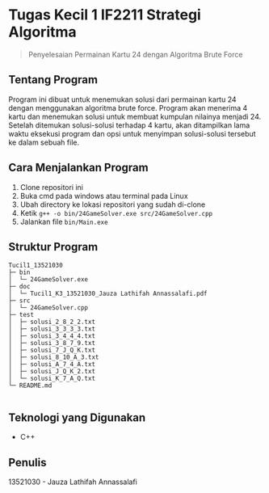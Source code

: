 # Tugas Kecil 1 IF2211 Strategi Algoritma
> Penyelesaian Permainan Kartu 24 dengan Algoritma Brute Force

## Tentang Program
Program ini dibuat untuk menemukan solusi dari permainan kartu 24 dengan menggunakan algoritma brute force. Program akan menerima 4 kartu dan menemukan solusi untuk membuat kumpulan nilainya menjadi 24. Setelah ditemukan solusi-solusi terhadap 4 kartu, akan ditampilkan lama waktu eksekusi program dan opsi untuk menyimpan solusi-solusi tersebut ke dalam sebuah file.


## Cara Menjalankan Program
1. Clone repositori ini
2. Buka cmd pada windows atau terminal pada Linux
3. Ubah directory ke lokasi repositori yang sudah di-clone
4. Ketik `g++ -o bin/24GameSolver.exe src/24GameSolver.cpp`
7. Jalankan file `bin/Main.exe`


## Struktur Program
```
Tucil1_13521030                                          
├─ bin                                                   
│  └─ 24GameSolver.exe                                   
├─ doc                                                   
│  └─ Tucil1_K3_13521030_Jauza Lathifah Annassalafi.pdf  
├─ src                                                   
│  └─ 24GameSolver.cpp                                   
├─ test                                                  
│  ├─ solusi_2_8_2_2.txt                                 
│  ├─ solusi_3_3_3_3.txt                                 
│  ├─ solusi_3_4_4_4.txt                                 
│  ├─ solusi_3_8_7_9.txt                                 
│  ├─ solusi_7_J_Q_K.txt                                 
│  ├─ solusi_8_10_A_3.txt                                
│  ├─ solusi_A_7_4_A.txt                                 
│  ├─ solusi_J_Q_K_2.txt                                 
│  └─ solusi_K_7_A_Q.txt                                 
└─ README.md                                             
     
```


## Teknologi yang Digunakan
- C++


## Penulis
13521030 - Jauza Lathifah Annassalafi
